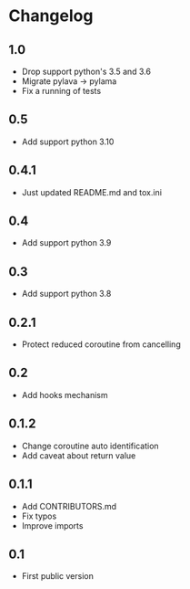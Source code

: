 Changelog
=========

1.0
---

* Drop support python's 3.5 and 3.6
* Migrate pylava -> pylama
* Fix a running of tests

0.5
---

* Add support python 3.10


0.4.1
-----

* Just updated README.md and tox.ini


0.4
---

* Add support python 3.9


0.3
---

* Add support python 3.8


0.2.1
-----

* Protect reduced coroutine from cancelling


0.2
---

* Add hooks mechanism


0.1.2
-----

* Change coroutine auto identification
* Add caveat about return value


0.1.1
-----

* Add CONTRIBUTORS.md
* Fix typos
* Improve imports


0.1
---

* First public version
